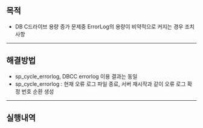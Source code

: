 ## 목적
- DB C드라이브 용량 증가 문제중 ErrorLog의 용량이 비약적으로 커지는 경우 조치 사항
___

## 해결방법
- sp_cycle_errorlog, DBCC errorlog 이용 결과는 동일
- sp_cycle_errorlog : 현재 오류 로그 파일 종료, 서버 재시작과 같이 오류 로그 확정 번호 순환 생성  
___

## 실행내역


